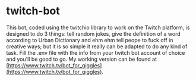 # twitch-bot
This bot, coded using the twitchio library to work on the Twitch platform, is designed to do 3 things: tell random jokes, give the definition of a word according to Urban Dictionary and ehm ehm tell peope to fuck off in creative ways; but it is so simple it really can be adapted to do any kind of task. Fill the .env file with the info from your twitch bot account of choice and you'll be good to go. My working version can be found at [https://www.twitch.tv/bot_for_giggles](https://www.twitch.tv/bot_for_giggles).
